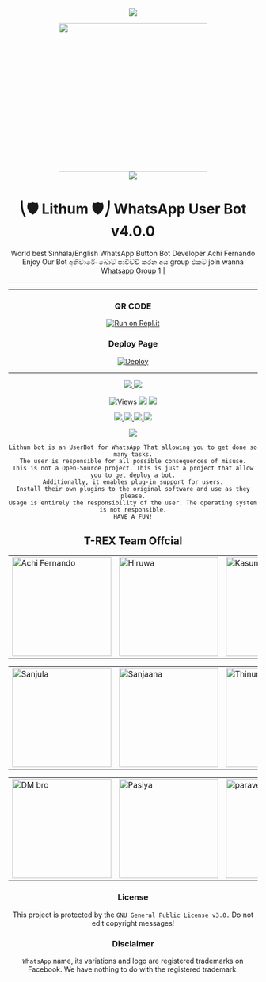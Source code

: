 

<div align="center">		
<img src= "https://camo.githubusercontent.com/71b837571c48af3aa60a73dbc9d5936aa359d78efbfa8a6743cbbbc16b80ef4d/68747470733a2f2f63646e2e646973636f72646170702e636f6d2f6174746163686d656e74732f3830353930323039333930363630383138362f3830353931333937323533353539303932322f74656e6f722e676966"/>
</p>
<div align="center">
  <img src="https://telegra.ph/file/6d87281b5be07068df6cf.jpg" width="300" height="300">
	<div align="center">
<img src= "https://camo.githubusercontent.com/71b837571c48af3aa60a73dbc9d5936aa359d78efbfa8a6743cbbbc16b80ef4d/68747470733a2f2f63646e2e646973636f72646170702e636f6d2f6174746163686d656e74732f3830353930323039333930363630383138362f3830353931333937323533353539303932322f74656e6f722e676966"/>
</p>

  <h1>⎝🛡️ Lithum 🛡️⎠ WhatsApp User Bot v4.0.0</h1>
</div>
<p align="center">
    World best Sinhala/English WhatsApp Button Bot Developer Achi Fernando Enjoy Our Bot අනිවාරේං බොට් පාවිච්චි කරන අය group එකට join wanna
    <br>
        <a href="https://chat.whatsapp.com/BoEEgtNzpk0CbUq6FrUBGr">Whatsapp Group 1</a> |
    <br>
</p>

----

----
	
### QR CODE
[![Run on Repl.it](https://repl.it/badge/github/quiec/whatsasena)](https://replit.com/@CTBOT/Alpha-Qr?v=1)

### Deploy Page
[![Deploy](https://www.herokucdn.com/deploy/button.svg)](https://heroku.com/deploy?template=https://github.com/HBMOD22/LithumBOT-1)
</div>

----

<p align="center">
  <a href="https://github.com/HBMOD22/LithumBOT-1">
    <img src="https://img.shields.io/docker/pulls/HBHBMOD22/LithumBOT-1?style=flat-square&label=Docker+Pulls">
  </a>
  <a href="https://github.com/HBMOD22/LithumBOT-1">
    <img src="https://img.shields.io/docker/image-size/HBMOD22/LithumBOT-1?style=flat-square&logo=github&label=Image Size">
    
  </a>
</p>

<p align="center">

  <a href="https://github.com/HBMOD22/Lithum-V4">
    <img src="https://hits.seeyoufarm.com/api/count/incr/badge.svg?url=https%3A%2F%2Fgithub.com%2FAchiyaCT%2FALPHA-V4&count_bg=%2379C83D&title_bg=%23555555&icon=gitpod.svg&icon_color=%23E7E7E7&title=Views&edge_flat=false" alt="Views"/></a>
  
  </a>
  <a href="https://github.com/HBMOD22/Lithum-V4">
    <img src="https://img.shields.io/github/forks/HBMOD22/LithumBOT-1?label=Fork&style=social">
    
  </a>
  <a href="https://github.com/HBMOD22/Lithum-V4/stargazers">
    <img src="https://img.shields.io/github/stars/HBMOD22/LithumBOT-1?style=social">
  </a>
</p>

<p align="center">
  <a href="https://github.com/HBMOD22/Lithum-V4">
    <img src="https://img.shields.io/github/repo-size/HBMOD22/Lithum-V4?color=purple&label=Repo%20Size&style=plastic">

  </a>
  <a href="https://github.com/HBMOD22/Lithum-V4">
    <img src="https://img.shields.io/github/license/HBMOD22/Lithum-V4?color=purple&label=License&style=plastic">

  </a>
  <a href="https://github.com/HBMOD22/Lithum-V4">
    <img src="https://img.shields.io/github/languages/top/HBMOD22 /Lithum-V4?color=purple&label=Javascript&style=plastic">

  </a>
  <a href="https://github.com/HBMOD22/Lithum-V4">
    <img src="https://img.shields.io/static/v1?label=Author&message=Achi%20Fernando&color=purple&style=plastic">

  </a>
  </p>
 <p align="center">
  <a href="https://wa.me/94784506970">
    <img src="https://img.shields.io/badge/Contact%20Me%20On%20Whatsapp-Alpha%20Achi%20Fernando-purple&style=plastic">

  </a>
</p>
 
```
Lithum bot is an UserBot for WhatsApp That allowing you to get done so many tasks.
The user is responsible for all possible consequences of misuse.
This is not a Open-Source project. This is just a project that allow you to get deploy a bot.
Additionally, it enables plug-in support for users.
Install their own plugins to the original software and use as they please.
Usage is entirely the responsibility of the user. The operating system is not responsible.
HAVE A FUN!
```



## T-REX Team Offcial

<table>
										<tbody>
											<tr>
												<td><a href="https://wa.me/94767911794"><img src="https://telegra.ph/file/6d87281b5be07068df6cf.jpg" width="200" height="200" alt="Achi Fernando"></a></td>
												<td><a href="https://github.com/HBMOD22"><img src="https://telegra.ph/file/6d87281b5be07068df6cf.jpg" width="200" height="200" alt="Hiruwa"></a></td>
												<td><a href="https://www.youtube.com"><img src="https://telegra.ph/file/6d87281b5be07068df6cf.jpg" width="200" height="200" alt="Kasun"></a></td>
											</tr>
										</tbody>
									</table>
                  <table>
										<tbody>
											<tr>
												<td><a href="https://wa.me/94767911794"><img src="https://telegra.ph/file/6d87281b5be07068df6cf.jpg" width="200" height="200" alt="Sanjula"></a></td>
												<td><a href="https://www.youtube.com"><img src="https://telegra.ph/file/6d87281b5be07068df6cf.jpg" width="200" height="200" alt="Sanjaana"></a></td>
                        <td><a href="httsp://github.com/HBMOD22/"><img src="https://telegra.ph/file/6d87281b5be07068df6cf.jpg" width="200" height="200" alt="Thinura"></a></td>
											</tr>
									</table>
                  <table>
										<tbody>
											<tr>
												<td><a href="https://www.youtube.com"><img src="https://telegra.ph/file/6d87281b5be07068df6cf.jpg" width="200" height="200" alt="DM bro"></a></td>
												<td><a href="https://wa.me/94767911794"><img src="https://telegra.ph/file/6d87281b5be07068df6cf.jpg" width="200" height="200" alt="Pasiya"></a></td>
												<td><a href="https://wa.me/94718556912"><img src="https://telegra.ph/file/6d87281b5be07068df6cf.jpg" width="200" height="200" alt="paraveen"></a></td>
											</tr>
										</tbody>
									</table>

### License
This project is protected by the `GNU General Public License v3.0.`
Do not edit copyright messages!

### Disclaimer
`WhatsApp` name, its variations and logo are registered trademarks on Facebook. We have nothing to do with the registered trademark.
